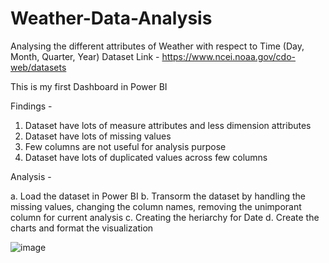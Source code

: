 # Weather-Data-Analysis
Analysing the different attributes of Weather with respect to Time (Day, Month, Quarter, Year)
Dataset Link - https://www.ncei.noaa.gov/cdo-web/datasets

This is my first Dashboard in Power BI

Findings -

1. Dataset have lots of measure attributes and less dimension attributes
2. Dataset have lots of missing values
3. Few columns are not useful for analysis purpose
4. Dataset have lots of duplicated values across few columns

Analysis -

a. Load the dataset in Power BI
b. Transorm the dataset by handling the missing values, changing the column names, removing the unimporant column for current analysis 
c. Creating the heriarchy for Date 
d. Create the charts and format the visualization

![image](https://github.com/sapnakhandelwal/Weather-Data-Analysis/assets/147053399/3bea4824-4d0e-4a4e-b878-bf167e534045)

